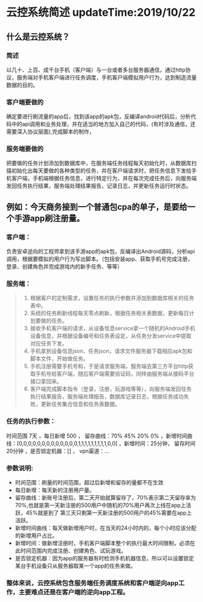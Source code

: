 # 云控系统简述 updateTime:2019/10/22 
## 什么是云控系统？    
### 简述
以几十、上百、成千台手机（客户端）与一台或者多台服务器通信，通过http协议，服务端对手机客户端进行任务调度，手机客户端模拟用户行为，达到制造流量数据的目的。

### 客户端要做的
确定要进行刷流量的app后，找到该app的apk包，反编译android代码后，分析代码中的api调用和业务处理，并在适当的地方加入自己的代码，(有时涉及通信，还需要深入协议层面),完成脚本的制作，

### 服务端要做的
把要做的任务计划添加到数据库中，在服务端任务线程每天初始化时，从数据库扫描初始化出每天要做的各种类型的任务，并在客户端请求时，把任务信息下发给手机客户端，手机端根据任务信息，进行特定行为，并在每次完成任务后，向服务端发回任务执行结果，服务端处理结果报告，记录日志，并更新任务运行时状态。

## 例如：今天商务接到一个普通包cpa的单子，是要给一个手游app刷注册量。  
### 客户端：  

负责安卓逆向的工程师拿到该手游app的apk包，反编译出Android源码，分析api调用，根据要模拟的用户行为写出脚本。（包括安装app、获取手机号完成注册，登录、创建角色并完成游戏内的新手任务、等等）  
### 服务端：  

>1. 根据客户的定制需求，设置任务的执行参数并添加到数据库相关的任务表中。  
>2. 系统的任务刷新线程每天零点刷新，根据任务相关表数据，更新每日计划要做的任务。  
>3. 接收手机客户端的请求，从设备信息service拿一个随机的Android手机设备信息，并根据设备编号和任务表设定，从任务分发service中提取对应任务下发。  
>4. 手机拿到设备信息json、任务json，请求文件服务器下载相应apk包和脚本文件，开始做任务。    
>5. 手机注册需要手机号和，于是请求服务端，服务端去第三方平台http获取手机号给客户端，随后客户端需要验证码，同样由服务端从接码平台接口拿回来。   
>6. 客户端完成脚本指令（登录，注册，玩游戏等等），向服务端发回任务执行结果报告，服务端处理报告，数据库记录日志，根据任务成功失败，更新任务集合信息和任务表数据。  

### 任务的执行参数：  
时间范围 7天 ，每日新增 500 ， 留存曲线：70% 45% 20% 0%  ，新增时间曲线：[0,0,0,0,0,0,0,0,0,0,0,0,0,1,1,1,1,1,1,1,1,1,0,0] ，新增时间：25分钟， 留存时间 20分钟 ，是否锁定机器：[] ， vpn渠道：...    

### 参数说明:    
* 时间范围：刷量的时间范围，超过后新增和留存的量都不在生效    
* 每日新增：每天新的注册用户量。  
* 留存曲线：新账号注册后，第二天开始就算留存了，70%表示第二天留存率为70%,也就是第一天新注册的500用户中随机的70%用户再次上线在app上活跃，45%就是到了         第三天只剩第一天新注册的500用户的45%需要在app上活跃。  
* 新增时间曲线：每天做新增用户时，在当天的24小时内的，每个小时应该分配的新增用户占比。  
* 新增时间：做新增注册时，手机客户端脚本整个的执行最大时间限制，必须在此时间范围内完成注册、创建角色、试玩游戏。  
* 是否锁定机器：因为app的服务器有时检测手机机器信息，所以可以设置锁定某台手机设备只从服务器取某一个app的任务来做。  

### 整体来说，云控系统包含服务端任务调度系统和客户端逆向app工作，主要难点还是在客户端的逆向app工程。

